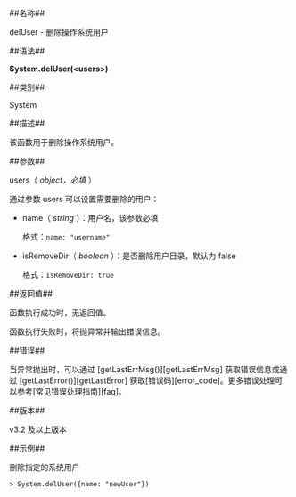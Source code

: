 ##名称##

delUser - 删除操作系统用户

##语法##

**System.delUser(\<users\>)**

##类别##

System

##描述##

该函数用于删除操作系统用户。

##参数##

users（ *object，必填* ）

通过参数 users 可以设置需要删除的用户：

- name（ *string* ）：用户名，该参数必填

    格式：`name: "username"`

- isRemoveDir（ *boolean* ）：是否删除用户目录，默认为 false

    格式：`isRemoveDir: true`

##返回值##

函数执行成功时，无返回值。

函数执行失败时，将抛异常并输出错误信息。

##错误##

当异常抛出时，可以通过 [getLastErrMsg()][getLastErrMsg] 获取错误信息或通过 [getLastError()][getLastError] 获取[错误码][error_code]。更多错误处理可以参考[常见错误处理指南][faq]。

##版本##

v3.2 及以上版本

##示例##

删除指定的系统用户

```lang-javascript
> System.delUser({name: "newUser"})
```


[^_^]:
    本文使用的所有引用及链接
[getLastErrMsg]:manual/Manual/Sequoiadb_Command/Global/getLastErrMsg.md
[getLastError]:manual/Manual/Sequoiadb_Command/Global/getLastError.md
[error_code]:manual/Manual/Sequoiadb_error_code.md
[faq]:manual/FAQ/faq_sdb.md